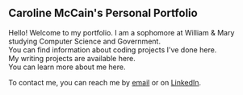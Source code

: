 ## Caroline McCain's Personal Portfolio

Hello! Welcome to my portfolio. I am a sophomore at William & Mary studying Computer Science and Government.  
You can find information about coding projects I've done here.  
My writing projects are available here.  
You can learn more about me here.  

To contact me, you can reach me by [email](mailto:cfmccain@email.wm.edu) or on [LinkedIn](https://www.linkedin.com/in/caroline-mccain/).
